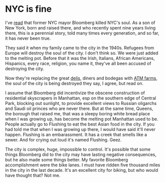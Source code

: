 # NYC is fine
I've <a href="https://www.cityandstateny.com/articles/opinion/commentary/bloomberg-killed-new-york-citys-soul.html">read</a> that former NYC mayor Bloomberg killed NYC's soul. As a son of New York, born and raised there, and who recently spent nine years living there, this is a perennial story, told many times every generation, and so far, it has never been true. 

They said it when my family came to the city in the 1940s. Refugees from Europe will destroy the soul of the city. I don't think so. We were just added to the melting pot. Before that it was the Irish, Italians, African Americans, Hispanics, every race, religion, you name it, they've all been accused of destroying the city.

Now they're replacing the great <a href="http://www.poetspath.com/napalm/_special_edition_nhs_2013/Newman1.htm">delis</a>, diners and bodegas with <a href="https://locator.chase.com/">ATM farms</a>, the soul of the city is being destroyed they say, I agree, but read on.

I assume that Bloomberg did incentivize the obscene construction of residential skyscrapers in Manhattan, esp on the southern edge of Central Park, blocking out sunlight, to provide excellent views to Russian oligarchs and Saudi oil princes who are never there. But at the same time, Queens, the borough that raised me, that was a sleepy boring white bread place when I was growing up, has become the melting pot Manhattan used to be. People actually go to Flushing to eat the best Asian food in the city. If you had told me that when I was growing up there, I would have said it'll never happen. Flushing is an embarassment. It has a creek that smells like a sewer. And for crying out loud it's named Flushing. Geez. 

The city is complex, huge, impossible to control. It's possible that some things Bloomberg did to the city may have lasting negative consequences, but he also made some things better. My favorite Bloomberg accomplishment were the bike lanes. I must have ridden five thousand miles in the city in the last decade. It's an excellent city for biking, but who would have thought that? Not me. 

